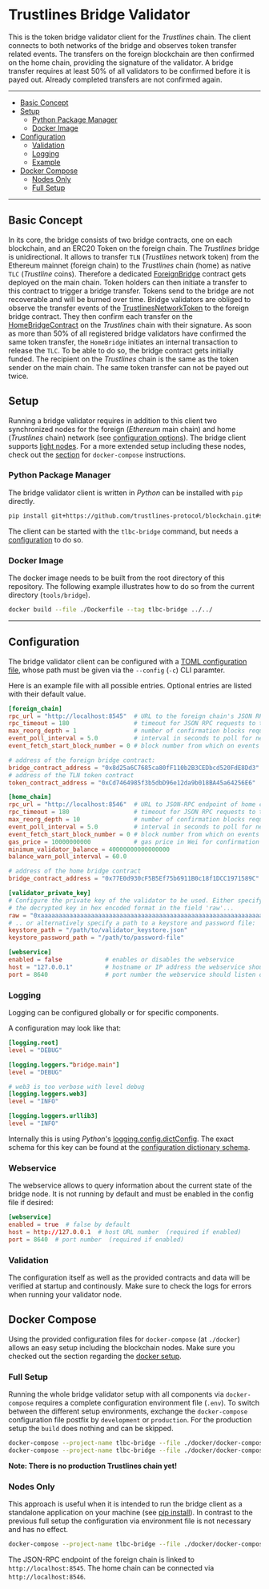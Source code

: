 # Trustlines Bridge Validator

This is the token bridge validator client for the _Trustlines_ chain.
The client connects to both networks of the bridge and observes token
transfer related events. The transfers on the foreign blockchain are then
confirmed on the home chain, providing the signature of the validator. A bridge
transfer requires at least 50% of all validators to be confirmed before it is payed
out. Already completed transfers are not confirmed again.

---

- [Basic Concept](#basic-concept)
- [Setup](#setup)
  - [Python Package Manager](#python-package-manager)
  - [Docker Image](#docker-image)
- [Configuration](#configuration)
  - [Validation](#validation)
  - [Logging](#logging)
  - [Example](#example)
- [Docker Compose](#docker-compose)
  - [Nodes Only](#nodes-only)
  - [Full Setup](#full-setup)

---

## Basic Concept

In its core, the bridge consists of two bridge contracts, one on each
blockchain, and an ERC20 Token on the foreign chain. The _Trustlines_ bridge is
unidirectional. It allows to transfer `TLN` (_Trustlines_ network token) from
the Ethereum mainnet (foreign chain) to the _Trustlines_ chain (home) as
native `TLC` (_Trustline_ coins). Therefore a dedicated
[ForeignBridge](https://github.com/trustlines-protocol/blockchain/blob/master/contracts/contracts/bridge/ForeignBridge.sol)
contract gets deployed on the main chain. Token holders can then initiate
a transfer to this contract to trigger a bridge transfer. Tokens send to the
bridge are not recoverable and will be burned over time. Bridge validators are
obliged to observe the transfer events of the
[TrustlinesNetworkToken](https://github.com/trustlines-protocol/blockchain/blob/master/contracts/contracts/token/TrustlinesNetworkToken.sol)
to the foreign bridge contract. They then confirm each transfer on the
[HomeBridgeContract](https://github.com/trustlines-protocol/blockchain/blob/master/contracts/contracts/bridge/HomeBridge.sol)
on the _Trustlines_ chain with their signature. As soon as more than 50% of all
registered bridge validators have confirmed the same token transfer, the
`HomeBridge` initiates an internal transaction to release the `TLC`. To be able
to do so, the bridge contract gets initially funded. The recipient on the
_Trustlines_ chain is the same as the token sender on the main chain. The same
token transfer can not be payed out twice.

## Setup

Running a bridge validator requires in addition to this client two synchronized
nodes for the foreign (_Ethereum_ main chain) and home (_Trustlines_ chain)
network (see [configuration options](#configuration)). The bridge client
supports [light nodes](https://www.parity.io/what-is-a-light-client/). For
a more extended setup including these nodes, check out the
[section](#docker-compose) for `docker-compose` instructions.

### Python Package Manager

The bridge validator client is written in _Python_ can be installed with `pip`
directly.

```bash
pip install git+https://github.com/trustlines-protocol/blockchain.git#subdirectory=tools/bridge
```

The client can be started with the `tlbc-bridge` command, but needs
a [configuration](#configuration) to do so.

### Docker Image

The docker image needs to be built from the root directory of this repository.
The following example illustrates how to do so from the current directory
(`tools/bridge`).

```bash
docker build --file ./Dockerfile --tag tlbc-bridge ../../
```

---

## Configuration

The bridge validator client can be configured with a [TOML
configuration file](https://github.com/toml-lang/toml#spec), whose
path must be given via the `--config` (`-c`) CLI paramter.

Here is an example file with all possible entries. Optional entries
are listed with their default value.

```toml
[foreign_chain]
rpc_url = "http://localhost:8545"  # URL to the foreign chain's JSON RPC endpoint
rpc_timeout = 180                  # timeout for JSON RPC requests to the foreign chain node
max_reorg_depth = 1                # number of confirmation blocks required on the foreign chain
event_poll_interval = 5.0          # interval in seconds to poll for new events
event_fetch_start_block_number = 0 # block number from which on events should be fetched

# address of the foreign bridge contract:
bridge_contract_address = "0x8d25a6C7685ca80fF110b2B3CEDbcd520FdE8Dd3"
# address of the TLN token contract
token_contract_address = "0xCd7464985f3b5dbD96e12da9b018BA45a64256E6"

[home_chain]
rpc_url = "http://localhost:8546"  # URL to JSON-RPC endpoint of home chain node [HTTP(S) protocol]
rpc_timeout = 180                  # timeout for JSON RPC requests to the foreign chain node
max_reorg_depth = 10               # number of confirmation blocks required on the home chain
event_poll_interval = 5.0          # interval in seconds to poll for new events
event_fetch_start_block_number = 0 # block number from which on events should be fetched on home chain
gas_price = 10000000000            # gas price in Wei for confirmation transactions (default 10 GWei)
minimum_validator_balance = 40000000000000000
balance_warn_poll_interval = 60.0

# address of the home bridge contract
bridge_contract_address = "0x77E0d930cF5B5Ef75b6911B0c18f1DCC1971589C"

[validator_private_key]
# Configure the private key of the validator to be used. Either specify
# the decrypted key in hex encoded format in the field 'raw'...
raw = "0xaaaaaaaaaaaaaaaaaaaaaaaaaaaaaaaaaaaaaaaaaaaaaaaaaaaaaaaaaaaaaaaa"
# .. or alternatively specify a path to a keystore and password file:
keystore_path = "/path/to/validator_keystore.json"
keystore_password_path = "/path/to/password-file"

[webservice]
enabled = false            # enables or disables the webservice
host = "127.0.0.1"         # hostname or IP address the webservice should listen on
port = 8640                # port number the webservice should listen on
```

### Logging

Logging can be configured globally or for specific components.

A configuration may look like that:

```toml
[logging.root]
level = "DEBUG"

[logging.loggers."bridge.main"]
level = "DEBUG"

# web3 is too verbose with level debug
[logging.loggers.web3]
level = "INFO"

[logging.loggers.urllib3]
level = "INFO"
```

Internally this is using _Python_'s
[logging.config.dictConfig](https://docs.python.org/3/library/logging.config.html#logging.config.dictConfig).
The exact schema for this key can be found at the [configuration dictionary
schema](https://docs.python.org/3/library/logging.config.html#logging-config-dictschema).


### Webservice

The webservice allows to query information about the current state of the bridge node. It is not
running by default and must be enabled in the config file if desired:

```toml
[webservice]
enabled = true  # false by default
host = http://127.0.0.1  # host URL number  (required if enabled)
port = 8640  # port number  (required if enabled)
```

### Validation

The configuration itself as well as the provided contracts and data will be verified at startup and continously. Make sure to check the logs for errors when running your validator node.

## Docker Compose

Using the provided configuration files for `docker-compose` (at `./docker`)
allows an easy setup including the blockchain nodes. Make sure
you checked out the section regarding the [docker setup](#docker-image).

### Full Setup

Running the whole bridge validator setup with all components via
`docker-compose` requires a complete configuration environment file (`.env`). To
switch between the different setup environments, exchange the `docker-compose`
configuration file postfix by `development` or `production`. For the
production setup the `build` does nothing and can be skipped.

```bash
docker-compose --project-name tlbc-bridge --file ./docker/docker-compose-base.yaml --file ./docker/docker-compose-development.yaml build
docker-compose --project-name tlbc-bridge --file ./docker/docker-compose-base.yaml --file ./docker/docker-compose-development.yaml up
```

**Note: There is no production Trustlines chain yet!**

### Nodes Only

This approach is useful when it is intended to run the bridge client as
a standalone application on your machine (see [pip
install](#python-package-manager)). In contrast to the previous full setup the
configuration via environment file is not necessary and has no effect.

```bash
docker-compose --project-name tlbc-bridge --file ./docker/docker-compose-base.yaml --file ./docker/docker-compose-development.yaml up node_foreign node_home
```

The JSON-RPC endpoint of the foreign chain is linked to `http://localhost:8545`.
The home chain can be connected via `http://localhost:8546`.
